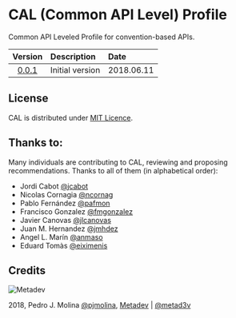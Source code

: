 # CAL (Common API Level) Profile

Common API Leveled Profile for convention-based APIs.

| Version        | Description     | Date     |
|:--------------:|:----------------|:---------|
|[0.0.1](cal.md) | Initial version |2018.06.11|

## License

CAL is distributed under [MIT Licence](./LICENSE).

## Thanks to:

Many individuals are contributing to CAL, reviewing and proposing recommendations. Thanks to all of them (in alphabetical order):

- Jordi Cabot [@jcabot](@jcabot)
- Nicolas Cornagia [@ncornag](@ncornag)
- Pablo Fernández [@pafmon](@pafmon)
- Francisco Gonzalez [@fmgonzalez](@fmgonzalez)
- Javier Canovas [@jlcanovas](@jlcanovas)
- Juan M. Hernandez [@jmhdez](@jmhdez)
- Angel L. Marín [@anmaso](@anmaso)
- Eduard Tomàs [@eiximenis](@eiximenis)

## Credits

![Metadev](https://metadev.pro/img/metadev-200px.png)

2018, Pedro J. Molina [@pjmolina](@pjmolina), [Metadev](https://metadev.pro) | [@metad3v](https://twitter.com/metad3v)
